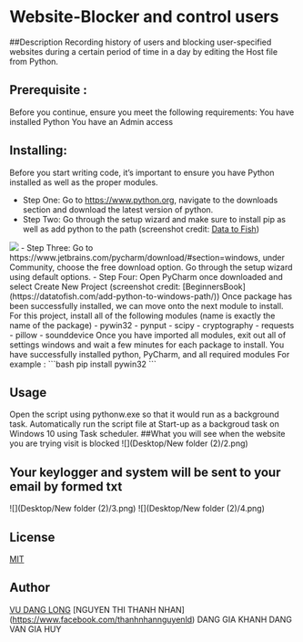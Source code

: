 # Website-Blocker and control users
##Description
Recording history of users and blocking user-specified websites during a certain period of time in a day by editing the Host file from Python.

## Prerequisite :
Before you continue, ensure you meet the following requirements:
You have installed Python
You have an Admin access

## Installing: 
Before you start writing code, it’s important to ensure you have Python installed as well as the proper modules.
- Step One: Go to https://www.python.org, navigate to the downloads section and download the latest version of
python.
- Step Two: Go through the setup wizard and make sure to install pip as well as add python to the path (screenshot
credit: [Data to Fish](https://datatofish.com/add-python-to-windows-path/)) 
<img src="Desktop/New folder (2)/1.png">
- Step Three: Go to https://www.jetbrains.com/pycharm/download/#section=windows, under Community, choose
the free download option. Go through the setup wizard using default options.
- Step Four: Open PyCharm once downloaded and select Create New Project (screenshot credit: [BeginnersBook](https://datatofish.com/add-python-to-windows-path/)) 
Once package has been successfully installed, we can move onto the next module to install.
For this project, install all of the following modules (name is exactly the name of the
package)
- pywin32
- pynput
- scipy
- cryptography
- requests
- pillow
- sounddevice
Once you have imported all modules, exit out all of settings windows and wait a few minutes for each package to
install.
You have successfully installed python, PyCharm, and all required modules
 For example : 
```bash
pip install pywin32
```


## Usage

Open the script using pythonw.exe so that it would run as a background task.
Automatically run the script file at Start-up as a backgroud task on Windows 10 using Task scheduler.
##What you will see when the website you are trying visit is blocked
![](Desktop/New folder (2)/2.png)
## Your keylogger and system will be sent to your email by formed txt 
![](Desktop/New folder (2)/3.png)
![](Desktop/New folder (2)/4.png)
## License
[MIT](https://choosealicense.com/licenses/mit/)
## Author 
[VU DANG LONG](https://www.facebook.com/longgggg00)
[NGUYEN THI THANH NHAN] (https://www.facebook.com/thanhnhannguyenld)
DANG GIA KHANH
DANG VAN GIA HUY 


